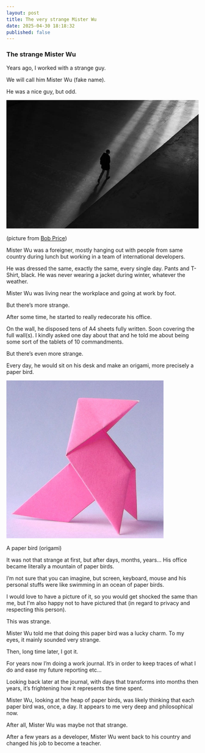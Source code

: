 ```yaml
---
layout: post
title: The very strange Mister Wu
date: 2025-04-30 18:18:32
published: false
---
```


### The strange Mister Wu
Years ago, I worked with a strange guy.

We will call him Mister Wu (fake name).

He was a nice guy, but odd.

![Strange](/assets/images/bob-price-alone.jpg)

(picture from [Bob Price](https://www.pexels.com/@bob-price-252175/))



Mister Wu was a foreigner, mostly hanging out with people from same country during lunch but working in a team of international developers.

He was dressed the same, exactly the same, every single day. Pants and T-Shirt, black. He was never wearing a jacket during winter, whatever the weather.

Mister Wu was living near the workplace and going at work by foot.

But there’s more strange.

After some time, he started to really redecorate his office.

On the wall, he disposed tens of A4 sheets fully written. Soon covering the full wall(s). I kindly asked one day about that and he told me about being some sort of the tablets of 10 commandments.

But there’s even more strange.

Every day, he would sit on his desk and make an origami, more precisely a paper bird.

![](/assets/images/1*mNl3N-xAoMcMJXRgXbQGdg.png)

A paper bird (origami)

It was not that strange at first, but after days, months, years… His office became literally a mountain of paper birds.

I’m not sure that you can imagine, but screen, keyboard, mouse and his personal stuffs were like swimming in an ocean of paper birds.

I would love to have a picture of it, so you would get shocked the same than me, but I'm also happy not to have pictured that (in regard to privacy and respecting this person).

This was strange.

Mister Wu told me that doing this paper bird was a lucky charm. To my eyes, it mainly sounded very strange.

Then, long time later, I got it.

For years now I’m doing a work journal. It’s in order to keep traces of what I do and ease my future reporting etc...

Looking back later at the journal, with days that transforms into months then years, it’s frightening how it represents the time spent.

Mister Wu, looking at the heap of paper birds, was likely thinking that each paper bird was, once, a day. It appears to me very deep and philosophical now.

After all, Mister Wu was maybe not that strange.

After a few years as a developer, Mister Wu went back to his country and changed his job to become a teacher.

